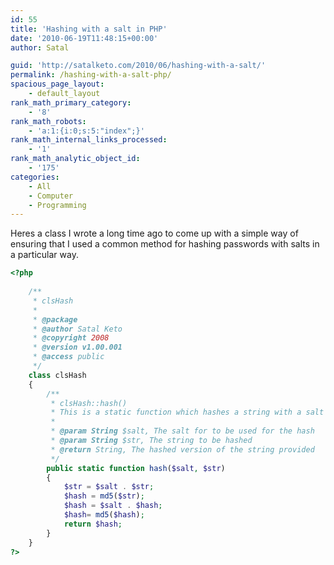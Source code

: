 ```yaml
---
id: 55
title: 'Hashing with a salt in PHP'
date: '2010-06-19T11:48:15+00:00'
author: Satal

guid: 'http://satalketo.com/2010/06/hashing-with-a-salt/'
permalink: /hashing-with-a-salt-php/
spacious_page_layout:
    - default_layout
rank_math_primary_category:
    - '8'
rank_math_robots:
    - 'a:1:{i:0;s:5:"index";}'
rank_math_internal_links_processed:
    - '1'
rank_math_analytic_object_id:
    - '175'
categories:
    - All
    - Computer
    - Programming
---
```


Heres a class I wrote a long time ago to come up with a simple way of ensuring that I used a common method for hashing passwords with salts in a particular way.

```php
<?php
    
    /**
     * clsHash
     *
     * @package 
     * @author Satal Keto
     * @copyright 2008
     * @version v1.00.001
     * @access public
     */
    class clsHash
    {
        /**
         * clsHash::hash()
         * This is a static function which hashes a string with a salt 
         *
         * @param String $salt, The salt for to be used for the hash
         * @param String $str, The string to be hashed
         * @return String, The hashed version of the string provided
         */
        public static function hash($salt, $str)
        {
            $str = $salt . $str;
            $hash = md5($str);
            $hash = $salt . $hash;
            $hash= md5($hash);
            return $hash;
        }
    }
?>
```